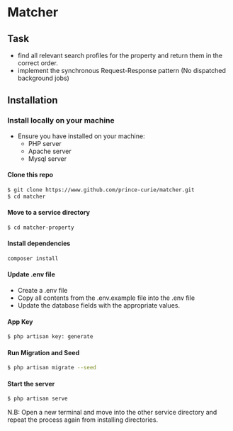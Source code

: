 # Matcher

## Task
- find all relevant search profiles for the property and return them in the correct order.  
- implement the synchronous Request-Response pattern (No dispatched background jobs)

## Installation

### Install locally on your machine
- Ensure you have installed on your machine:
    - PHP server
    - Apache server
    - Mysql server

#### Clone this repo

```bash
$ git clone https://www.github.com/prince-curie/matcher.git
$ cd matcher
```

#### Move to a service directory
```bash
$ cd matcher-property
```

#### Install dependencies
```bash
composer install
```

#### Update .env file
- Create a .env file
- Copy all contents from the .env.example file into the .env file
- Update the database fields with the appropriate values.

#### App Key
```bash
$ php artisan key: generate
```
#### Run Migration and Seed
```bash
$ php artisan migrate --seed
```

#### Start the server
```bash
$ php artisan serve
```
N.B: Open a new terminal and move into the other service directory and repeat the process again from installing directories.
